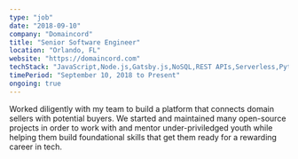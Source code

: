 ```yaml
---
type: "job"
date: "2018-09-10"
company: "Domaincord"
title: "Senior Software Engineer"
location: "Orlando, FL"
website: "https://domaincord.com"
techStack: "JavaScript,Node.js,Gatsby.js,NoSQL,REST APIs,Serverless,Python"
timePeriod: "September 10, 2018 to Present"
ongoing: true
---
```

Worked diligently with my team to build a platform that connects domain sellers with potential buyers. We started and maintained many open-source projects in order to work with and mentor under-priviledged youth while helping them build foundational skills that get them ready for a rewarding career in tech.